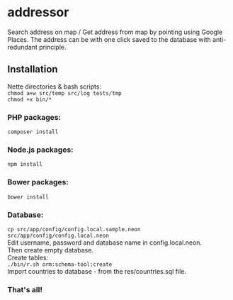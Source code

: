 # addressor
Search address on map / Get address from map by pointing using Google Places. The address can be with one click saved to the database with anti-redundant principle.

## Installation
Nette directories & bash scripts:  
`chmod a+w src/temp src/log tests/tmp`  
`chmod +x bin/*`  

### PHP packages:  
`composer install`  

### Node.js packages:  
`npm install`  

### Bower packages:  
`bower install`  

### Database:  
`cp src/app/config/config.local.sample.neon src/app/config/config.local.neon`  
Edit username, password and database name in config.local.neon.  
Then create empty database.  
Create tables:  
`./bin/r.sh orm:schema-tool:create`  
Import countries to database - from the res/countries.sql file.  

### That's all!
